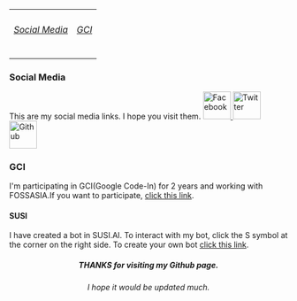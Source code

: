<html>
<body>
<table border="0">
<tr>
<th>
<a href="#1"><h6>Social Media</h6></a>
</th>
<th>
<a href="#2"><h6>GCI</h6></a>
</th>
</tr>
</table>
<h3 id="#1">Social Media</h3>
<p>
This are my social media links. I hope you visit them.
<a target="_balnk" href="https://www.facebook.com/rasagnath.reddy">
<img alt="Facebook" src="http://chittagongit.com//images/facebook-logo-icon/facebook-logo-icon-5.jpg" width="50px" height="50px">
</a>
<a target="_balnk" href="https://twitter.com/rasagnathreddy">
<img alt="Twitter" src="https://i2.wp.com/indusdictum.com/wp-content/uploads/2017/08/twitter-logo-4.png?ssl=1" width="50px" height="50px">
</a>
<a target="_blank" href="https://github.com/rathindra3376">
<img alt="Github" src="https://image.flaticon.com/icons/svg/25/25231.svg" width="50px" height="50px">
</a>
  <h3 id="#2">GCI</h3>
  <p>
    I'm participating in GCI(Google Code-In) for 2 years and working with FOSSASIA.If you want to participate, <a target="_blank" href="https://codein.withgoogle.com/">click this link</a>.
  </p>
  <h4>SUSI</h4>
  <p>I have created a bot in SUSI.AI. To interact with my bot, click the S symbol at the corner on the right side. To create your own bot <a target="_balnk" href="https://skills.susi.ai/">click this link</a>.</p>
  <script type="text/javascript" id="susi-bot-script" data-userid="1204bb7ded2af750cc97a119d9175867" data-group="Social" data-language="en" data-skill="Sumthing" src="https://skills.susi.ai/susi-chatbot.js" >
</script>
  <center>
  <h5>THANKS for visiting my Github page.</h5>
  <h6>I hope it would be updated much.</h6>
</center>
</body>
</html>
